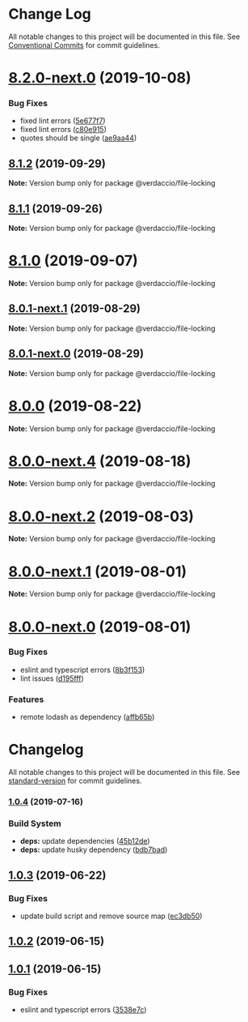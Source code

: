 # Change Log

All notable changes to this project will be documented in this file.
See [Conventional Commits](https://conventionalcommits.org) for commit guidelines.

# [8.2.0-next.0](https://github.com/verdaccio/monorepo/compare/v8.1.4...v8.2.0-next.0) (2019-10-08)


### Bug Fixes

* fixed lint errors ([5e677f7](https://github.com/verdaccio/monorepo/commit/5e677f7))
* fixed lint errors ([c80e915](https://github.com/verdaccio/monorepo/commit/c80e915))
* quotes should be single ([ae9aa44](https://github.com/verdaccio/monorepo/commit/ae9aa44))





## [8.1.2](https://github.com/verdaccio/monorepo/compare/v8.1.1...v8.1.2) (2019-09-29)

**Note:** Version bump only for package @verdaccio/file-locking





## [8.1.1](https://github.com/verdaccio/monorepo/compare/v8.1.0...v8.1.1) (2019-09-26)

**Note:** Version bump only for package @verdaccio/file-locking





# [8.1.0](https://github.com/verdaccio/monorepo/compare/v8.0.1-next.1...v8.1.0) (2019-09-07)

**Note:** Version bump only for package @verdaccio/file-locking





## [8.0.1-next.1](https://github.com/verdaccio/monorepo/compare/v8.0.1-next.0...v8.0.1-next.1) (2019-08-29)

**Note:** Version bump only for package @verdaccio/file-locking





## [8.0.1-next.0](https://github.com/verdaccio/monorepo/compare/v8.0.0...v8.0.1-next.0) (2019-08-29)

**Note:** Version bump only for package @verdaccio/file-locking





# [8.0.0](https://github.com/verdaccio/monorepo/compare/v8.0.0-next.4...v8.0.0) (2019-08-22)

**Note:** Version bump only for package @verdaccio/file-locking





# [8.0.0-next.4](https://github.com/verdaccio/monorepo/compare/v8.0.0-next.3...v8.0.0-next.4) (2019-08-18)

**Note:** Version bump only for package @verdaccio/file-locking





# [8.0.0-next.2](https://github.com/verdaccio/monorepo/compare/v8.0.0-next.1...v8.0.0-next.2) (2019-08-03)

**Note:** Version bump only for package @verdaccio/file-locking





# [8.0.0-next.1](https://github.com/verdaccio/monorepo/compare/v8.0.0-next.0...v8.0.0-next.1) (2019-08-01)

**Note:** Version bump only for package @verdaccio/file-locking





# [8.0.0-next.0](https://github.com/verdaccio/monorepo/compare/v2.0.0...v8.0.0-next.0) (2019-08-01)


### Bug Fixes

* eslint and typescript errors ([8b3f153](https://github.com/verdaccio/monorepo/commit/8b3f153))
* lint issues ([d195fff](https://github.com/verdaccio/monorepo/commit/d195fff))


### Features

* remote lodash as dependency ([affb65b](https://github.com/verdaccio/monorepo/commit/affb65b))





# Changelog

All notable changes to this project will be documented in this file. See [standard-version](https://github.com/conventional-changelog/standard-version) for commit guidelines.

### [1.0.4](https://github.com/verdaccio/file-locking/compare/v1.0.3...v1.0.4) (2019-07-16)


### Build System

* **deps:** update dependencies ([45b12de](https://github.com/verdaccio/file-locking/commit/45b12de))
* **deps:** update husky dependency ([bdb7bad](https://github.com/verdaccio/file-locking/commit/bdb7bad))



<a name="1.0.3"></a>
## [1.0.3](https://github.com/verdaccio/file-locking/compare/v1.0.2...v1.0.3) (2019-06-22)


### Bug Fixes

* update build script and remove source map ([ec3db50](https://github.com/verdaccio/file-locking/commit/ec3db50))



<a name="1.0.2"></a>
## [1.0.2](https://github.com/verdaccio/file-locking/compare/v1.0.1...v1.0.2) (2019-06-15)



<a name="1.0.1"></a>
## [1.0.1](https://github.com/verdaccio/file-locking/compare/v1.0.0...v1.0.1) (2019-06-15)


### Bug Fixes

* eslint and typescript errors ([3538e7c](https://github.com/verdaccio/file-locking/commit/3538e7c))
